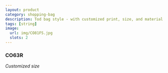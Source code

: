 ```yaml
---
layout: product
category: shopping-bag
description: Tod bag style - with customized print, size, and material thickness
tags: [string]
image:
  url: img/CO81FS.jpg
  slots: 2
---
```


### CO63R

*Customized size*
